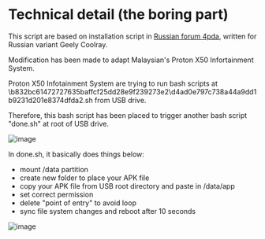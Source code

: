 # Technical detail (the boring part)
This script are based on installation script in [Russian forum 4pda](https://4pda.to/forum/index.php?showtopic=1001500&st=600#entry107246765), written for Russian variant Geely Coolray. 

Modification has been made to adapt Malaysian's Proton X50 Infortainment System.

Proton X50 Infotainment System are trying to run bash scripts at \b832bc61472727635baffcf25dd28e9f239273e2\d4ad0e797c738a44a9dd1b9231d201e8374dfda2.sh from USB drive.

Therefore, this bash script has been placed to trigger another bash script "done.sh" at root of USB drive. 

![image](https://user-images.githubusercontent.com/17538895/172923228-8c41490f-fde7-44e5-b073-a555e740fdfc.png)

In done.sh, it basically does things below:
- mount /data partition
- create new folder to place your APK file
- copy your APK file from USB root directory and paste in /data/app
- set correct permission
- delete "point of entry" to avoid loop
- sync file system changes and reboot after 10 seconds

![image](https://user-images.githubusercontent.com/17538895/172923573-18867149-4902-4a9a-ba6f-9d7f69d5b566.png)
